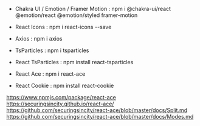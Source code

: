 - Chakra UI / Emotion / Framer Motion : npm i @chakra-ui/react @emotion/react @emotion/styled framer-motion

- React Icons : npm i react-icons --save

- Axios : npm i axios

- TsParticles : npm i tsparticles

- React TsParticles : npm install react-tsparticles

- React Ace : npm i react-ace

- React Cookie : npm install react-cookie

https://www.npmjs.com/package/react-ace
https://securingsincity.github.io/react-ace/
https://github.com/securingsincity/react-ace/blob/master/docs/Split.md
https://github.com/securingsincity/react-ace/blob/master/docs/Modes.md
